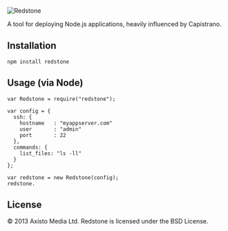 ![Redstone](https://raw.github.com/axisto-live/redstone/master/redstone.png)

A tool for deploying Node.js applications, heavily influenced by Capistrano.

Installation
---

    npm install redstone

Usage (via Node)
---

    var Redstone = require("redstone");

    var config = {
      ssh: {
        hostname   : "myappserver.com"
        user 	   : "admin"
        port       : 22
      }, 
      commands: {
        list_files: "ls -ll"
      }
    };
    
    var redstone = new Redstone(config);
    redstone.
    

License
---

&copy; 2013 Axisto Media Ltd. Redstone is licensed under the BSD License.
